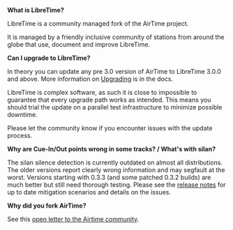 **What is LibreTime?**

LibreTime is a community managed fork of the AirTime project.

It is managed by a friendly inclusive community of stations 
from around the globe that use, document and improve LibreTime. 

**Can I upgrade to LibreTime?**

In theory you can update any pre 3.0 version of AirTime to
LibreTime 3.0.0 and above. More information on [Upgrading](../manual/upgrading)
is in the docs.

LibreTime is complex software, as such it is close to impossible
to guarantee that every upgrade path works as intended. This
means you should trial the update on a parallel test 
infrastructure to minimize possible downtime.

Please let the community know if you encounter issues with the
update process. 

**Why are Cue-In/Out points wrong in some tracks? / What's with silan?**

The silan silence detection is currently outdated on almost all distributions. The older versions report clearly wrong information and may segfault at the worst. Versions starting with 0.3.3 (and some patched 0.3.2 builds) are much better but still need thorough testing. Please see the [release notes](https://github.com/LibreTime/libretime/releases) for up to date mitigation scenarios and details on the issues. 

**Why did you fork AirTime?**

See this [open letter to the Airtime community](https://gist.github.com/hairmare/8c03b69c9accc90cfe31fd7e77c3b07d).
